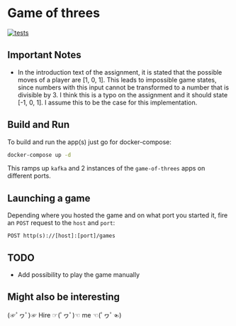 # Game of threes

[![tests](https://github.com/Lausi95/game-of-threes/actions/workflows/test.yml/badge.svg?event=push)](https://github.com/Lausi95/game-of-threes/actions/workflows/test.yml)

## Important Notes
- In the introduction text of the assignment, it is stated that the possible
  moves of a player are [1, 0, 1]. This leads to impossible game states, since
  numbers with this input cannot be transformed to a number that is divisible
  by 3.
  I think this is a typo on the assignment and it should state [-1, 0, 1].
  I assume this to be the case for this implementation.

## Build and Run
To build and run the app(s) just go for docker-compose:
```bash
docker-compose up -d
```
This ramps up `kafka` and 2 instances of the `game-of-threes` apps on different ports.

## Launching a game
Depending where you hosted the game and on what port you started it,
fire an `POST` request to the `host` and `port`:

```angular2html
POST http(s)://[host]:[port]/games
```

## TODO
- Add possibility to play the game manually

## Might also be interesting
(☞ﾟヮﾟ)☞ Hire ☞(ﾟヮﾟ)☜ me ☜(ﾟヮﾟ☜)
